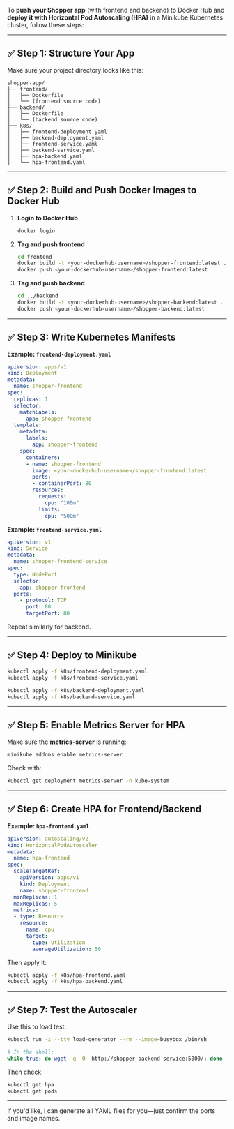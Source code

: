To **push your Shopper app** (with frontend and backend) to Docker Hub and **deploy it with Horizontal Pod Autoscaling (HPA)** in a Minikube Kubernetes cluster, follow these steps:

---

## ✅ Step 1: Structure Your App

Make sure your project directory looks like this:

```
shopper-app/
├── frontend/
│   ├── Dockerfile
│   └── (frontend source code)
├── backend/
│   ├── Dockerfile
│   └── (backend source code)
├── k8s/
│   ├── frontend-deployment.yaml
│   ├── backend-deployment.yaml
│   ├── frontend-service.yaml
│   ├── backend-service.yaml
│   ├── hpa-backend.yaml
│   └── hpa-frontend.yaml
```

---

## ✅ Step 2: Build and Push Docker Images to Docker Hub

1. **Login to Docker Hub**

   ```bash
   docker login
   ```

2. **Tag and push frontend**

   ```bash
   cd frontend
   docker build -t <your-dockerhub-username>/shopper-frontend:latest .
   docker push <your-dockerhub-username>/shopper-frontend:latest
   ```

3. **Tag and push backend**

   ```bash
   cd ../backend
   docker build -t <your-dockerhub-username>/shopper-backend:latest .
   docker push <your-dockerhub-username>/shopper-backend:latest
   ```

---

## ✅ Step 3: Write Kubernetes Manifests

**Example: `frontend-deployment.yaml`**

```yaml
apiVersion: apps/v1
kind: Deployment
metadata:
  name: shopper-frontend
spec:
  replicas: 1
  selector:
    matchLabels:
      app: shopper-frontend
  template:
    metadata:
      labels:
        app: shopper-frontend
    spec:
      containers:
      - name: shopper-frontend
        image: <your-dockerhub-username>/shopper-frontend:latest
        ports:
        - containerPort: 80
        resources:
          requests:
            cpu: "100m"
          limits:
            cpu: "500m"
```

**Example: `frontend-service.yaml`**

```yaml
apiVersion: v1
kind: Service
metadata:
  name: shopper-frontend-service
spec:
  type: NodePort
  selector:
    app: shopper-frontend
  ports:
    - protocol: TCP
      port: 80
      targetPort: 80
```

Repeat similarly for backend.

---

## ✅ Step 4: Deploy to Minikube

```bash
kubectl apply -f k8s/frontend-deployment.yaml
kubectl apply -f k8s/frontend-service.yaml

kubectl apply -f k8s/backend-deployment.yaml
kubectl apply -f k8s/backend-service.yaml
```

---

## ✅ Step 5: Enable Metrics Server for HPA

Make sure the **metrics-server** is running:

```bash
minikube addons enable metrics-server
```

Check with:

```bash
kubectl get deployment metrics-server -n kube-system
```

---

## ✅ Step 6: Create HPA for Frontend/Backend

**Example: `hpa-frontend.yaml`**

```yaml
apiVersion: autoscaling/v2
kind: HorizontalPodAutoscaler
metadata:
  name: hpa-frontend
spec:
  scaleTargetRef:
    apiVersion: apps/v1
    kind: Deployment
    name: shopper-frontend
  minReplicas: 1
  maxReplicas: 5
  metrics:
  - type: Resource
    resource:
      name: cpu
      target:
        type: Utilization
        averageUtilization: 50
```

Then apply it:

```bash
kubectl apply -f k8s/hpa-frontend.yaml
kubectl apply -f k8s/hpa-backend.yaml
```

---

## ✅ Step 7: Test the Autoscaler

Use this to load test:

```bash
kubectl run -i --tty load-generator --rm --image=busybox /bin/sh

# In the shell:
while true; do wget -q -O- http://shopper-backend-service:5000/; done
```

Then check:

```bash
kubectl get hpa
kubectl get pods
```

---

If you'd like, I can generate all YAML files for you—just confirm the ports and image names.
